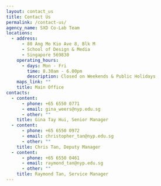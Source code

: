 ```yaml
---
layout: contact_us
title: Contact Us
permalink: /contact-us/
agency_name: SXD Co-Lab Team
locations:
  - address:
      - 80 Ang Mo Kio Ave 8, Blk M
      - School of Design & Media
      - Singapore 569830
    operating_hours:
      - days: Mon - Fri
        time: 8.30am - 6.00pm
        description: Closed on Weekends & Public Holidays
    maps_link: ""
    title: Main Office
contacts:
  - content:
      - phone: +65 6550 0771
      - email: gina_weers@nyp.edu.sg
      - other: ""
    title: Gina Tay Hui, Senior Manager
  - content:
      - phone: +65 6550 0972
      - email: christopher_tan@nyp.edu.sg
      - other: ""
    title: Chris Tan, Deputy Manager
  - content:
      - phone: +65 6550 0461
      - email: raymond_tan@nyp.edu.sg
      - other: ""
    title: Raymond Tan, Service Manager
---
```

